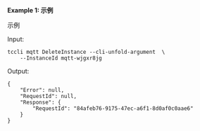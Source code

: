 **Example 1: 示例**

示例

Input: 

```
tccli mqtt DeleteInstance --cli-unfold-argument  \
    --InstanceId mqtt-wjgxr8jg
```

Output: 
```
{
    "Error": null,
    "RequestId": null,
    "Response": {
        "RequestId": "84afeb76-9175-47ec-a6f1-8d0af0c0aae6"
    }
}
```

